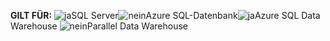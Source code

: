 <Token>**GILT FÜR:** ![ja](media/yes.png)SQL Server![nein](media/no.png)Azure SQL-Datenbank![ja](media/no.png)Azure SQL Data Warehouse ![nein](media/yes.png)Parallel Data Warehouse</Token>
